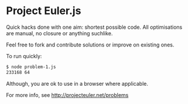 Project Euler.js
================

Quick hacks done with one aim: shortest possible code. All optimisations are manual, no closure or anything suchlike.

Feel free to fork and contribute solutions or improve on existing ones.

To run quickly:
```sh
$ node problem-1.js
233168 64
```

Although, you are ok to use in a browser where applicable.

For more info, see http://projecteuler.net/problems